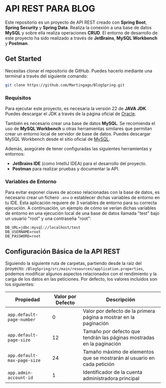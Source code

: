 # API REST PARA BLOG

Este repositorio es un proyecto de API REST creado con **Spring Boot**, **Spring Security** y **Spring Data**. Realiza la conexión a una base de datos **MySQL** y sobre ella realiza operaciones **CRUD**. El entorno de desarrollo de este proyecto ha sido realizado a través de **JetBrains**, **MySQL Workbench** y **Postman**.

## Get Started

Necesitas clonar el repositorio de GitHub. Puedes hacerlo mediante una terminal a través del siguiente comando:

```bash
git clone https://github.com/Martingago/BlogSpring.git
```

### Requisitos

Para ejecutar este proyecto, es necesaria la versión 22 de **JAVA JDK**. Puedes descargar el JDK a través de la página oficial de [Oracle](https://www.oracle.com/java/technologies/downloads/).

También es necesario crear una base de datos **MySQL**. Se recomienda el uso de **MySQL Workbench** u otras herramientas similares que permitan crear un entorno local de servidor de base de datos. Puedes descargar MySQL Workbench desde el sitio oficial de [MySQL](https://dev.mysql.com/downloads/workbench/).

Además, asegúrate de tener configuradas las siguientes herramientas y entornos:

- **JetBrains IDE** (como IntelliJ IDEA) para el desarrollo del proyecto.
- **Postman** para realizar pruebas y documentar la API.

### Variables de Entorno

Para evitar exponer claves de acceso relacionadas con la base de datos, es necesario crear un fichero `.env` o establecer dichas variables de entorno en tu IDE. Esta aplicación requiere de 3 variables de entorno para su correcta ejecución. A continuación, un ejemplo de cómo se verían dichas variables de entorno en una ejecución local de una base de datos llamada "test" bajo un usuario "root" y una contraseña "root":

```plaintext
DB_URL=jdbc:mysql://localhost/test
DB_USERNAME=root
DB_PASSWORD=root
```

## Configuración Básica de la API REST

Siguiendo la siguiente ruta de carpetas, partiendo desde la raíz del proyecto: `/BlogSpring/src/main/resources/application.properties`, podemos modificar algunos aspectos relacionados con el rendimiento y la carga de los datos en las peticiones. Por defecto, los valores incluidos son los siguientes:

| Propiedad                  | Valor por Defecto | Descripción                                                                  |
|----------------------------|-------------------|------------------------------------------------------------------------------|
| `app.default-page-number`  | 0                 | Valor por defecto de la primera página a mostrar en la paginación            |
| `app.default-page-size`    | 12                | Tamaño por defecto que tendrán las páginas mostradas en la paginación        |
| `app.default-max-page-size`| 24                | Tamaño máximo de elementos que se mostrarán al usuario en cada petición      |
| `app.admin-account-id`     | 1                 | Identificador de la cuenta administradora principal                          |


